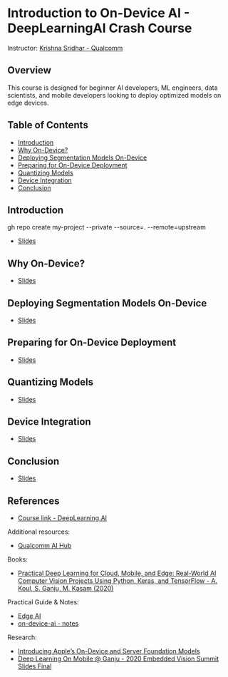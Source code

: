 # **Introduction to On-Device AI - DeepLearningAI Crash Course**

Instructor: [Krishna Sridhar - Qualcomm](https://www.linkedin.com/in/srikris)

## Overview

This course is designed for beginner AI developers, ML engineers, data scientists, and mobile developers looking to deploy optimized models on edge devices.

## Table of Contents

- [Introduction](#introduction)    
- [Why On-Device?](#why-on-device-ai)
- [Deploying Segmentation Models On-Device](#deploying-segmentation-models-on-device)
- [Preparing for On-Device Deployment](#preparing-for-on-device-deployment)
- [Quantizing Models](#quantizing-models)
- [Device Integration](#device-integration)
- [Conclusion](#conclusion)

## Introduction
gh repo create my-project --private --source=. --remote=upstream

- [Slides](./lab/chapters/slides/00_intro/)

## Why On-Device?
- [Slides](./lab/chapters/slides/01_why_on_device/)         

## Deploying Segmentation Models On-Device
- [Slides](./lab/chapters/slides/02_deploying_segmentation_models_on_device/)

## Preparing for On-Device Deployment
- [Slides](./lab/chapters/slides/03_preparing_for_on_device_deployment/)

## Quantizing Models
- [Slides](./lab/chapters/slides/04_quantizing_models/)

## Device Integration
- [Slides](./lab/chapters/slides/05_device_integration/)

## Conclusion
- [Slides](./lab/chapters/slides/06_conclusion/)


## References

- [Course link - DeepLearning.AI](https://learn.deeplearning.ai/courses/introduction-to-on-device-ai/lesson/1/introduction)


Additional resources:
- [Qualcomm AI Hub](https://aihub.qualcomm.com/get-started)

Books:
- [Practical Deep Learning for Cloud, Mobile, and Edge: Real-World AI Computer Vision Projects Using Python, Keras, and TensorFlow - A. Koul, S. Ganju, M. Kasam (2020)](https://github.com/afondiel/cs-books/blob/main/computer-vision/Practical-Deep-Learning-for-Cloud-Mobile-and-Edge-Real-World-AI-Computer-Vision-Projects-Using-Python-Keras-TensorFlow-A-Koul-S-Ganju-M-Kasam-2020.pdf)


Practical Guide & Notes:
- [Edge AI](https://github.com/afondiel/computer-science-notebook/tree/master/core/systems/edge-computing/edge-ai)
- [on-device-ai - notes](https://github.com/afondiel/computer-science-notebook/tree/master/core/systems/embedded-systems/embedded-ai-notes/on-device-ai)

Research:

- [Introducing Apple’s On-Device and Server Foundation Models](https://machinelearning.apple.com/research/introducing-apple-foundation-models)
- [Deep Learning On Mobile @ Ganju - 2020 Embedded Vision Summit Slides Final](https://github.com/afondiel/computer-science-notebook/blob/master/core/systems/edge-computing/docs/Deep_Learning_On_Mobile_Ganju_2020_Embedded_Vision_Summit_Slides_Final.pdf)


